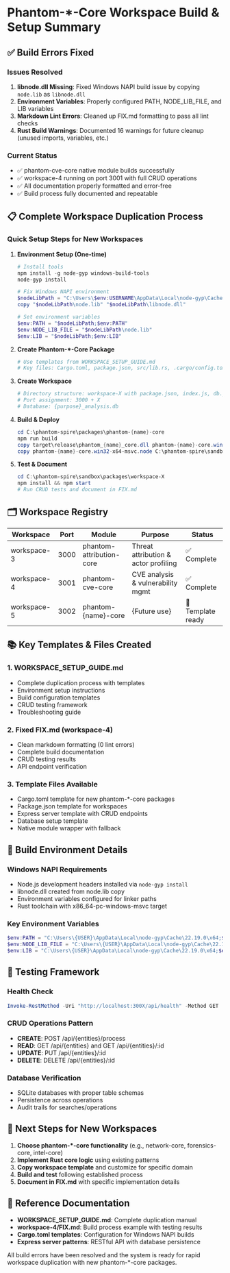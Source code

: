 # Phantom-*-Core Workspace Build & Setup Summary

## ✅ Build Errors Fixed

### Issues Resolved
1. **libnode.dll Missing**: Fixed Windows NAPI build issue by copying `node.lib` as `libnode.dll`
2. **Environment Variables**: Properly configured PATH, NODE_LIB_FILE, and LIB variables
3. **Markdown Lint Errors**: Cleaned up FIX.md formatting to pass all lint checks
4. **Rust Build Warnings**: Documented 16 warnings for future cleanup (unused imports, variables, etc.)

### Current Status
- ✅ phantom-cve-core native module builds successfully
- ✅ workspace-4 running on port 3001 with full CRUD operations
- ✅ All documentation properly formatted and error-free
- ✅ Build process fully documented and repeatable

## 📋 Complete Workspace Duplication Process

### Quick Setup Steps for New Workspaces

1. **Environment Setup (One-time)**
   ```powershell
   # Install tools
   npm install -g node-gyp windows-build-tools
   node-gyp install
   
   # Fix Windows NAPI environment
   $nodeLibPath = "C:\Users\$env:USERNAME\AppData\Local\node-gyp\Cache\22.19.0\x64"
   copy "$nodeLibPath\node.lib" "$nodeLibPath\libnode.dll"
   
   # Set environment variables
   $env:PATH = "$nodeLibPath;$env:PATH"
   $env:NODE_LIB_FILE = "$nodeLibPath\node.lib" 
   $env:LIB = "$nodeLibPath;$env:LIB"
   ```

2. **Create Phantom-*-Core Package**
   ```powershell
   # Use templates from WORKSPACE_SETUP_GUIDE.md
   # Key files: Cargo.toml, package.json, src/lib.rs, .cargo/config.toml
   ```

3. **Create Workspace**
   ```powershell
   # Directory structure: workspace-X with package.json, index.js, db.js
   # Port assignment: 3000 + X
   # Database: {purpose}_analysis.db
   ```

4. **Build & Deploy**
   ```powershell
   cd C:\phantom-spire\packages\phantom-{name}-core
   npm run build
   copy target\release\phantom_{name}_core.dll phantom-{name}-core.win32-x64-msvc.node
   copy phantom-{name}-core.win32-x64-msvc.node C:\phantom-spire\sandbox\packages\workspace-X\phantom-{name}-core\
   ```

5. **Test & Document**
   ```powershell
   cd C:\phantom-spire\sandbox\packages\workspace-X
   npm install && npm start
   # Run CRUD tests and document in FIX.md
   ```

## 🗂️ Workspace Registry

| Workspace | Port | Module | Purpose | Status |
|-----------|------|--------|---------|--------|
| workspace-3 | 3000 | phantom-attribution-core | Threat attribution & actor profiling | ✅ Complete |
| workspace-4 | 3001 | phantom-cve-core | CVE analysis & vulnerability mgmt | ✅ Complete |
| workspace-5 | 3002 | phantom-{name}-core | {Future use} | 🚧 Template ready |

## 📚 Key Templates & Files Created

### 1. WORKSPACE_SETUP_GUIDE.md
- Complete duplication process with templates
- Environment setup instructions
- Build configuration templates
- CRUD testing framework
- Troubleshooting guide

### 2. Fixed FIX.md (workspace-4)
- Clean markdown formatting (0 lint errors)
- Complete build documentation
- CRUD testing results
- API endpoint verification

### 3. Template Files Available
- Cargo.toml template for new phantom-*-core packages
- Package.json template for workspaces
- Express server template with CRUD endpoints
- Database setup template
- Native module wrapper with fallback

## 🔧 Build Environment Details

### Windows NAPI Requirements
- Node.js development headers installed via `node-gyp install`
- libnode.dll created from node.lib copy
- Environment variables configured for linker paths
- Rust toolchain with x86_64-pc-windows-msvc target

### Key Environment Variables
```powershell
$env:PATH = "C:\Users\{USER}\AppData\Local\node-gyp\Cache\22.19.0\x64;$env:PATH"
$env:NODE_LIB_FILE = "C:\Users\{USER}\AppData\Local\node-gyp\Cache\22.19.0\x64\node.lib"
$env:LIB = "C:\Users\{USER}\AppData\Local\node-gyp\Cache\22.19.0\x64;$env:LIB"
```

## 🧪 Testing Framework

### Health Check
```powershell
Invoke-RestMethod -Uri "http://localhost:300X/api/health" -Method GET
```

### CRUD Operations Pattern
- **CREATE**: POST /api/{entities}/process
- **READ**: GET /api/{entities} and GET /api/{entities}/:id  
- **UPDATE**: PUT /api/{entities}/:id
- **DELETE**: DELETE /api/{entities}/:id

### Database Verification
- SQLite databases with proper table schemas
- Persistence across operations
- Audit trails for searches/operations

## 🚀 Next Steps for New Workspaces

1. **Choose phantom-*-core functionality** (e.g., network-core, forensics-core, intel-core)
2. **Implement Rust core logic** using existing patterns
3. **Copy workspace template** and customize for specific domain
4. **Build and test** following established process
5. **Document in FIX.md** with specific implementation details

## 📖 Reference Documentation

- **WORKSPACE_SETUP_GUIDE.md**: Complete duplication manual
- **workspace-4/FIX.md**: Build process example with testing results
- **Cargo.toml templates**: Configuration for Windows NAPI builds
- **Express server patterns**: RESTful API with database persistence

All build errors have been resolved and the system is ready for rapid workspace duplication with new phantom-*-core packages.
